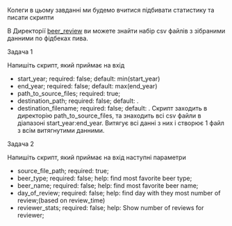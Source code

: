 Колеги в цьому завданні ми будемо вчитися підбивати статистику та писати скрипти



В Директорії [beer_review](beer_review) ви можете знайти набір csv файлів з зібраними данними по фідбеках пива. 


Задача 1

Напишіть скрипт, який приймає на вхід 
 - start_year; required: false; default: min(start_year)
 - end_year; required: false; default: max(end_year) 
 - path_to_source_files; required: true;
 - destination_path; required: false; default: .
 - destination_filename; required: false; default: .
Скрипт заходить в директорію path_to_source_files, та знаходить всі csv файли в діапазоні start_year:end_year.
Витягує всі данні з них і створює 1 файл з всім витягнутими данними. 


Задача 2

Напишіть скрипт, який приймає на вхід наступні параметри
 - source_file_path; required: true;
 - beer_type; required: false; help: find most favorite beer type;
 - beer_name; required: false; help: find most favorite beer name;
 - day_of_review; required: false; help: find day with they most number of review;(based on review_time)
 - reviewer_stats; required: false; help: Show number of reviews for reviewer;
 
 

